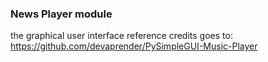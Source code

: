 ### News Player module

the graphical user interface reference credits goes to: https://github.com/devaprender/PySimpleGUI-Music-Player
